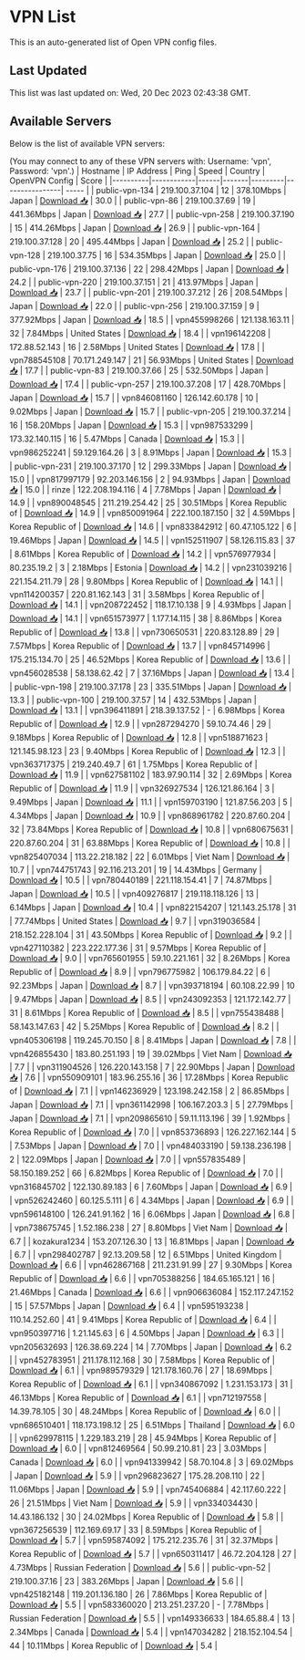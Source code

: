 # VPN List

This is an auto-generated list of Open VPN config files.

## Last Updated

This list was last updated on: Wed, 20 Dec 2023 02:43:38 GMT.

## Available Servers

Below is the list of available VPN servers:

(You may connect to any of these VPN servers with: Username: 'vpn', Password: 'vpn'.)
| Hostname | IP Address | Ping | Speed | Country | OpenVPN Config | Score |
|----------|------------|------|-------|---------|----------------| ----- |
| public-vpn-134 | 219.100.37.104 | 12 | 378.10Mbps | Japan | [Download 📥](./configs/server_0_JP.ovpn) | 30.0 |
| public-vpn-86 | 219.100.37.69 | 19 | 441.36Mbps | Japan | [Download 📥](./configs/server_1_JP.ovpn) | 27.7 |
| public-vpn-258 | 219.100.37.190 | 15 | 414.26Mbps | Japan | [Download 📥](./configs/server_2_JP.ovpn) | 26.9 |
| public-vpn-164 | 219.100.37.128 | 20 | 495.44Mbps | Japan | [Download 📥](./configs/server_3_JP.ovpn) | 25.2 |
| public-vpn-128 | 219.100.37.75 | 16 | 534.35Mbps | Japan | [Download 📥](./configs/server_4_JP.ovpn) | 25.0 |
| public-vpn-176 | 219.100.37.136 | 22 | 298.42Mbps | Japan | [Download 📥](./configs/server_5_JP.ovpn) | 24.2 |
| public-vpn-220 | 219.100.37.151 | 21 | 413.97Mbps | Japan | [Download 📥](./configs/server_6_JP.ovpn) | 23.7 |
| public-vpn-201 | 219.100.37.212 | 26 | 208.54Mbps | Japan | [Download 📥](./configs/server_7_JP.ovpn) | 22.0 |
| public-vpn-256 | 219.100.37.159 | 9 | 377.92Mbps | Japan | [Download 📥](./configs/server_8_JP.ovpn) | 18.5 |
| vpn455998266 | 121.138.163.11 | 32 | 7.84Mbps | United States | [Download 📥](./configs/server_9_US.ovpn) | 18.4 |
| vpn196142208 | 172.88.52.143 | 16 | 2.58Mbps | United States | [Download 📥](./configs/server_10_US.ovpn) | 17.8 |
| vpn788545108 | 70.171.249.147 | 21 | 56.93Mbps | United States | [Download 📥](./configs/server_11_US.ovpn) | 17.7 |
| public-vpn-83 | 219.100.37.66 | 25 | 532.50Mbps | Japan | [Download 📥](./configs/server_12_JP.ovpn) | 17.4 |
| public-vpn-257 | 219.100.37.208 | 17 | 428.70Mbps | Japan | [Download 📥](./configs/server_13_JP.ovpn) | 15.7 |
| vpn846081160 | 126.142.60.178 | 10 | 9.02Mbps | Japan | [Download 📥](./configs/server_14_JP.ovpn) | 15.7 |
| public-vpn-205 | 219.100.37.214 | 16 | 158.20Mbps | Japan | [Download 📥](./configs/server_15_JP.ovpn) | 15.3 |
| vpn987533299 | 173.32.140.115 | 16 | 5.47Mbps | Canada | [Download 📥](./configs/server_16_CA.ovpn) | 15.3 |
| vpn986252241 | 59.129.164.26 | 3 | 8.91Mbps | Japan | [Download 📥](./configs/server_17_JP.ovpn) | 15.3 |
| public-vpn-231 | 219.100.37.170 | 12 | 299.33Mbps | Japan | [Download 📥](./configs/server_18_JP.ovpn) | 15.0 |
| vpn817997179 | 92.203.146.156 | 2 | 94.93Mbps | Japan | [Download 📥](./configs/server_19_JP.ovpn) | 15.0 |
| rinze | 122.208.194.116 | 4 | 7.78Mbps | Japan | [Download 📥](./configs/server_20_JP.ovpn) | 14.9 |
| vpn890048545 | 211.219.254.42 | 25 | 30.51Mbps | Korea Republic of | [Download 📥](./configs/server_21_KR.ovpn) | 14.9 |
| vpn850091964 | 222.100.187.150 | 32 | 4.59Mbps | Korea Republic of | [Download 📥](./configs/server_22_KR.ovpn) | 14.6 |
| vpn833842912 | 60.47.105.122 | 6 | 19.46Mbps | Japan | [Download 📥](./configs/server_23_JP.ovpn) | 14.5 |
| vpn152511907 | 58.126.115.83 | 37 | 8.61Mbps | Korea Republic of | [Download 📥](./configs/server_24_KR.ovpn) | 14.2 |
| vpn576977934 | 80.235.19.2 | 3 | 2.18Mbps | Estonia | [Download 📥](./configs/server_25_EE.ovpn) | 14.2 |
| vpn231039216 | 221.154.211.79 | 28 | 9.80Mbps | Korea Republic of | [Download 📥](./configs/server_26_KR.ovpn) | 14.1 |
| vpn114200357 | 220.81.162.143 | 31 | 3.58Mbps | Korea Republic of | [Download 📥](./configs/server_27_KR.ovpn) | 14.1 |
| vpn208722452 | 118.17.10.138 | 9 | 4.93Mbps | Japan | [Download 📥](./configs/server_28_JP.ovpn) | 14.1 |
| vpn651573977 | 1.177.14.115 | 38 | 8.86Mbps | Korea Republic of | [Download 📥](./configs/server_29_KR.ovpn) | 13.8 |
| vpn730650531 | 220.83.128.89 | 29 | 7.57Mbps | Korea Republic of | [Download 📥](./configs/server_30_KR.ovpn) | 13.7 |
| vpn845714996 | 175.215.134.70 | 25 | 46.52Mbps | Korea Republic of | [Download 📥](./configs/server_31_KR.ovpn) | 13.6 |
| vpn456028538 | 58.138.62.42 | 7 | 37.16Mbps | Japan | [Download 📥](./configs/server_32_JP.ovpn) | 13.4 |
| public-vpn-198 | 219.100.37.178 | 23 | 335.51Mbps | Japan | [Download 📥](./configs/server_33_JP.ovpn) | 13.3 |
| public-vpn-100 | 219.100.37.57 | 14 | 432.53Mbps | Japan | [Download 📥](./configs/server_34_JP.ovpn) | 13.1 |
| vpn396411891 | 218.39.137.52 | - | 6.98Mbps | Korea Republic of | [Download 📥](./configs/server_35_KR.ovpn) | 12.9 |
| vpn287294270 | 59.10.74.46 | 29 | 9.18Mbps | Korea Republic of | [Download 📥](./configs/server_36_KR.ovpn) | 12.8 |
| vpn518871623 | 121.145.98.123 | 23 | 9.40Mbps | Korea Republic of | [Download 📥](./configs/server_37_KR.ovpn) | 12.3 |
| vpn363717375 | 219.240.49.7 | 61 | 1.75Mbps | Korea Republic of | [Download 📥](./configs/server_38_KR.ovpn) | 11.9 |
| vpn627581102 | 183.97.90.114 | 32 | 2.69Mbps | Korea Republic of | [Download 📥](./configs/server_39_KR.ovpn) | 11.9 |
| vpn326927534 | 126.121.86.164 | 3 | 9.49Mbps | Japan | [Download 📥](./configs/server_40_JP.ovpn) | 11.1 |
| vpn159703190 | 121.87.56.203 | 5 | 4.34Mbps | Japan | [Download 📥](./configs/server_41_JP.ovpn) | 10.9 |
| vpn868961782 | 220.87.60.204 | 32 | 73.84Mbps | Korea Republic of | [Download 📥](./configs/server_42_KR.ovpn) | 10.8 |
| vpn680675631 | 220.87.60.204 | 31 | 63.88Mbps | Korea Republic of | [Download 📥](./configs/server_43_KR.ovpn) | 10.8 |
| vpn825407034 | 113.22.218.182 | 22 | 6.01Mbps | Viet Nam | [Download 📥](./configs/server_44_VN.ovpn) | 10.7 |
| vpn744751743 | 92.116.213.201 | 19 | 14.43Mbps | Germany | [Download 📥](./configs/server_45_DE.ovpn) | 10.5 |
| vpn780440189 | 221.118.154.41 | 7 | 74.87Mbps | Japan | [Download 📥](./configs/server_46_JP.ovpn) | 10.5 |
| vpn409276817 | 219.118.118.126 | 13 | 6.14Mbps | Japan | [Download 📥](./configs/server_47_JP.ovpn) | 10.4 |
| vpn822154207 | 121.143.25.178 | 31 | 77.74Mbps | United States | [Download 📥](./configs/server_48_US.ovpn) | 9.7 |
| vpn319036584 | 218.152.228.104 | 31 | 43.50Mbps | Korea Republic of | [Download 📥](./configs/server_49_KR.ovpn) | 9.2 |
| vpn427110382 | 223.222.177.36 | 31 | 9.57Mbps | Korea Republic of | [Download 📥](./configs/server_50_KR.ovpn) | 9.0 |
| vpn765601955 | 59.10.221.161 | 32 | 8.26Mbps | Korea Republic of | [Download 📥](./configs/server_51_KR.ovpn) | 8.9 |
| vpn796775982 | 106.179.84.22 | 6 | 92.23Mbps | Japan | [Download 📥](./configs/server_52_JP.ovpn) | 8.7 |
| vpn393718194 | 60.108.22.99 | 10 | 9.47Mbps | Japan | [Download 📥](./configs/server_53_JP.ovpn) | 8.5 |
| vpn243092353 | 121.172.142.77 | 31 | 8.61Mbps | Korea Republic of | [Download 📥](./configs/server_54_KR.ovpn) | 8.5 |
| vpn755438488 | 58.143.147.63 | 42 | 5.25Mbps | Korea Republic of | [Download 📥](./configs/server_55_KR.ovpn) | 8.2 |
| vpn405306198 | 119.245.70.150 | 8 | 8.41Mbps | Japan | [Download 📥](./configs/server_56_JP.ovpn) | 7.8 |
| vpn426855430 | 183.80.251.193 | 19 | 39.02Mbps | Viet Nam | [Download 📥](./configs/server_57_VN.ovpn) | 7.7 |
| vpn311904526 | 126.220.143.158 | 7 | 22.90Mbps | Japan | [Download 📥](./configs/server_58_JP.ovpn) | 7.6 |
| vpn550909101 | 183.96.255.16 | 36 | 17.28Mbps | Korea Republic of | [Download 📥](./configs/server_59_KR.ovpn) | 7.1 |
| vpn146236929 | 123.198.242.158 | 2 | 86.85Mbps | Japan | [Download 📥](./configs/server_60_JP.ovpn) | 7.1 |
| vpn361142998 | 106.167.203.3 | 5 | 27.79Mbps | Japan | [Download 📥](./configs/server_61_JP.ovpn) | 7.1 |
| vpn209865610 | 59.11.113.196 | 39 | 1.92Mbps | Korea Republic of | [Download 📥](./configs/server_62_KR.ovpn) | 7.0 |
| vpn853736893 | 126.227.162.144 | 5 | 7.53Mbps | Japan | [Download 📥](./configs/server_63_JP.ovpn) | 7.0 |
| vpn484033190 | 59.138.236.198 | 2 | 122.09Mbps | Japan | [Download 📥](./configs/server_64_JP.ovpn) | 7.0 |
| vpn557835489 | 58.150.189.252 | 66 | 6.82Mbps | Korea Republic of | [Download 📥](./configs/server_65_KR.ovpn) | 7.0 |
| vpn316845702 | 122.130.89.183 | 6 | 7.60Mbps | Japan | [Download 📥](./configs/server_66_JP.ovpn) | 6.9 |
| vpn526242460 | 60.125.5.111 | 6 | 4.34Mbps | Japan | [Download 📥](./configs/server_67_JP.ovpn) | 6.9 |
| vpn596148100 | 126.241.91.162 | 16 | 6.06Mbps | Japan | [Download 📥](./configs/server_68_JP.ovpn) | 6.8 |
| vpn738675745 | 1.52.186.238 | 27 | 8.80Mbps | Viet Nam | [Download 📥](./configs/server_69_VN.ovpn) | 6.7 |
| kozakura1234 | 153.207.126.30 | 13 | 16.81Mbps | Japan | [Download 📥](./configs/server_70_JP.ovpn) | 6.7 |
| vpn298402787 | 92.13.209.58 | 12 | 6.51Mbps | United Kingdom | [Download 📥](./configs/server_71_GB.ovpn) | 6.6 |
| vpn462867168 | 211.231.91.99 | 27 | 9.30Mbps | Korea Republic of | [Download 📥](./configs/server_72_KR.ovpn) | 6.6 |
| vpn705388256 | 184.65.165.121 | 16 | 21.46Mbps | Canada | [Download 📥](./configs/server_73_CA.ovpn) | 6.6 |
| vpn906636084 | 152.117.247.152 | 15 | 57.57Mbps | Japan | [Download 📥](./configs/server_74_JP.ovpn) | 6.4 |
| vpn595193238 | 110.14.252.60 | 41 | 9.41Mbps | Korea Republic of | [Download 📥](./configs/server_75_KR.ovpn) | 6.4 |
| vpn950397716 | 1.21.145.63 | 6 | 4.50Mbps | Japan | [Download 📥](./configs/server_76_JP.ovpn) | 6.3 |
| vpn205632693 | 126.38.69.224 | 14 | 7.70Mbps | Japan | [Download 📥](./configs/server_77_JP.ovpn) | 6.2 |
| vpn452783951 | 211.178.112.168 | 30 | 7.58Mbps | Korea Republic of | [Download 📥](./configs/server_78_KR.ovpn) | 6.1 |
| vpn989579329 | 121.178.160.76 | 27 | 18.69Mbps | Korea Republic of | [Download 📥](./configs/server_79_KR.ovpn) | 6.1 |
| vpn340867092 | 1.231.153.173 | 31 | 46.13Mbps | Korea Republic of | [Download 📥](./configs/server_80_KR.ovpn) | 6.1 |
| vpn712197558 | 14.39.78.105 | 30 | 48.24Mbps | Korea Republic of | [Download 📥](./configs/server_81_KR.ovpn) | 6.0 |
| vpn686510401 | 118.173.198.12 | 25 | 6.51Mbps | Thailand | [Download 📥](./configs/server_82_TH.ovpn) | 6.0 |
| vpn629978115 | 1.229.183.219 | 28 | 45.94Mbps | Korea Republic of | [Download 📥](./configs/server_83_KR.ovpn) | 6.0 |
| vpn812469564 | 50.99.210.81 | 23 | 3.03Mbps | Canada | [Download 📥](./configs/server_84_CA.ovpn) | 6.0 |
| vpn941339942 | 58.70.104.8 | 3 | 69.02Mbps | Japan | [Download 📥](./configs/server_85_JP.ovpn) | 5.9 |
| vpn296823627 | 175.28.208.110 | 22 | 11.06Mbps | Japan | [Download 📥](./configs/server_86_JP.ovpn) | 5.9 |
| vpn745406884 | 42.117.60.222 | 26 | 21.51Mbps | Viet Nam | [Download 📥](./configs/server_87_VN.ovpn) | 5.9 |
| vpn334034430 | 14.43.186.132 | 30 | 24.02Mbps | Korea Republic of | [Download 📥](./configs/server_88_KR.ovpn) | 5.8 |
| vpn367256539 | 112.169.69.17 | 33 | 8.59Mbps | Korea Republic of | [Download 📥](./configs/server_89_KR.ovpn) | 5.7 |
| vpn595874092 | 175.212.235.76 | 31 | 32.37Mbps | Korea Republic of | [Download 📥](./configs/server_90_KR.ovpn) | 5.7 |
| vpn650311417 | 46.72.204.128 | 27 | 4.73Mbps | Russian Federation | [Download 📥](./configs/server_91_RU.ovpn) | 5.6 |
| public-vpn-52 | 219.100.37.16 | 23 | 383.26Mbps | Japan | [Download 📥](./configs/server_92_JP.ovpn) | 5.6 |
| vpn425182148 | 119.201.136.180 | 26 | 7.86Mbps | Korea Republic of | [Download 📥](./configs/server_93_KR.ovpn) | 5.5 |
| vpn583360020 | 213.251.237.20 | - | 7.78Mbps | Russian Federation | [Download 📥](./configs/server_94_RU.ovpn) | 5.5 |
| vpn149336633 | 184.65.88.4 | 13 | 2.34Mbps | Canada | [Download 📥](./configs/server_95_CA.ovpn) | 5.4 |
| vpn147034282 | 218.152.104.54 | 44 | 10.11Mbps | Korea Republic of | [Download 📥](./configs/server_96_KR.ovpn) | 5.4 |
